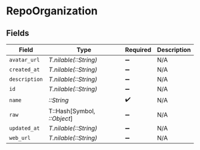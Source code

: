 # RepoOrganization


## Fields

| Field                       | Type                        | Required                    | Description                 |
| --------------------------- | --------------------------- | --------------------------- | --------------------------- |
| `avatar_url`                | *T.nilable(::String)*       | :heavy_minus_sign:          | N/A                         |
| `created_at`                | *T.nilable(::String)*       | :heavy_minus_sign:          | N/A                         |
| `description`               | *T.nilable(::String)*       | :heavy_minus_sign:          | N/A                         |
| `id`                        | *T.nilable(::String)*       | :heavy_minus_sign:          | N/A                         |
| `name`                      | *::String*                  | :heavy_check_mark:          | N/A                         |
| `raw`                       | T::Hash[Symbol, *::Object*] | :heavy_minus_sign:          | N/A                         |
| `updated_at`                | *T.nilable(::String)*       | :heavy_minus_sign:          | N/A                         |
| `web_url`                   | *T.nilable(::String)*       | :heavy_minus_sign:          | N/A                         |
